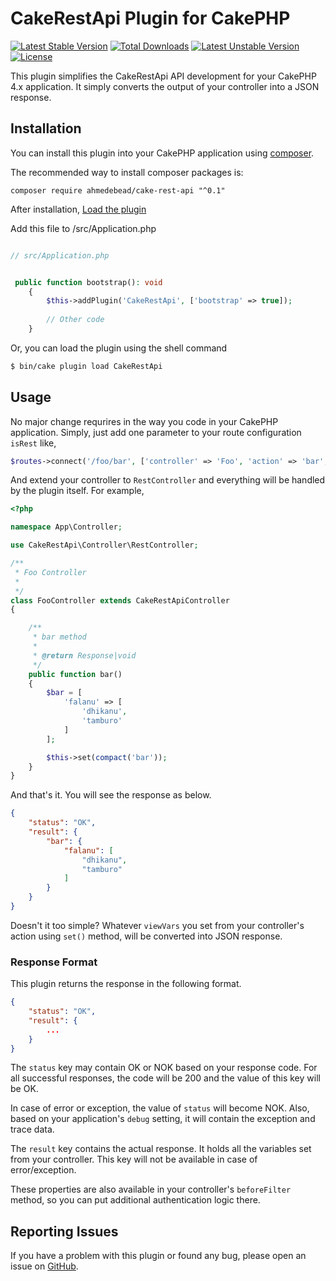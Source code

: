 # CakeRestApi Plugin for CakePHP
[![Latest Stable Version](http://poser.pugx.org/ahmedebead/cake-rest-api/v)](https://packagist.org/packages/ahmedebead/cake-rest-api) [![Total Downloads](http://poser.pugx.org/ahmedebead/cake-rest-api/downloads)](https://packagist.org/packages/ahmedebead/cake-rest-api) [![Latest Unstable Version](http://poser.pugx.org/ahmedebead/cake-rest-api/v/unstable)](https://packagist.org/packages/ahmedebead/cake-rest-api) [![License](http://poser.pugx.org/ahmedebead/cake-rest-api/license)](https://packagist.org/packages/ahmedebead/cake-rest-api)

This plugin simplifies the CakeRestApi API development for your CakePHP 4.x application. It simply converts the output of your controller into a JSON response.

## Installation

You can install this plugin into your CakePHP application using [composer](http://getcomposer.org).

The recommended way to install composer packages is:

```
composer require ahmedebead/cake-rest-api "^0.1"
```

After installation, [Load the plugin](http://book.cakephp.org/4.0/en/plugins.html#loading-a-plugin)


Add this file to /src/Application.php
```php

// src/Application.php


 public function bootstrap(): void
    {
        $this->addPlugin('CakeRestApi', ['bootstrap' => true]);
        
        // Other code
    }

```

Or, you can load the plugin using the shell command

```sh
$ bin/cake plugin load CakeRestApi
```

## Usage

No major change requrires in the way you code in your CakePHP application. Simply, just add one parameter to your route configuration `isRest` like,

```php
$routes->connect('/foo/bar', ['controller' => 'Foo', 'action' => 'bar', 'isRest' => true]);
```

And extend your controller to `RestController` and everything will be handled by the plugin itself. For example,

```php
<?php

namespace App\Controller;

use CakeRestApi\Controller\RestController;

/**
 * Foo Controller
 *
 */
class FooController extends CakeRestApiController
{

    /**
     * bar method
     *
     * @return Response|void
     */
    public function bar()
    {
        $bar = [
            'falanu' => [
                'dhikanu',
                'tamburo'
            ]
        ];

        $this->set(compact('bar'));
    }
}

```

And that's it. You will see the response as below.

```json
{
    "status": "OK",
    "result": {
        "bar": {
            "falanu": [
                "dhikanu",
                "tamburo"
            ]
        }
    }
}
```

Doesn't it too simple? Whatever `viewVars` you set from your controller's action using `set()` method, will be converted into JSON response.

### Response Format
This plugin returns the response in the following format.

```json
{
    "status": "OK",
    "result": {
        ...
    }
}
```
The `status` key may contain OK or NOK based on your response code. For all successful responses, the code will be 200 and the value of this key will be OK. 

In case of error or exception, the value of `status` will become NOK. Also, based on your application's `debug` setting, it will contain the exception and trace data.

The `result` key contains the actual response. It holds all the variables set from your controller. This key will not be available in case of error/exception.

These properties are also available in your controller's `beforeFilter` method, so you can put additional authentication logic there.

## Reporting Issues
If you have a problem with this plugin or found any bug, please open an issue on [GitHub](https://github.com/ahmed3bead/cake-rest-api/issues).
